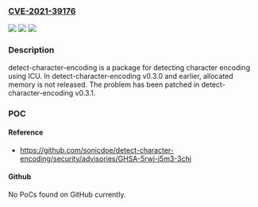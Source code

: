 ### [CVE-2021-39176](https://cve.mitre.org/cgi-bin/cvename.cgi?name=CVE-2021-39176)
![](https://img.shields.io/static/v1?label=Product&message=detect-character-encoding&color=blue)
![](https://img.shields.io/static/v1?label=Version&message=n%2Fa&color=blue)
![](https://img.shields.io/static/v1?label=Vulnerability&message=CWE-401%3A%20Missing%20Release%20of%20Memory%20after%20Effective%20Lifetime&color=brighgreen)

### Description

detect-character-encoding is a package for detecting character encoding using ICU. In detect-character-encoding v0.3.0 and earlier, allocated memory is not released. The problem has been patched in detect-character-encoding v0.3.1.

### POC

#### Reference
- https://github.com/sonicdoe/detect-character-encoding/security/advisories/GHSA-5rwj-j5m3-3chj

#### Github
No PoCs found on GitHub currently.

